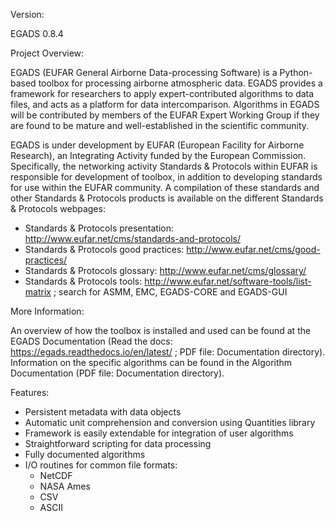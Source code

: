 Version:

EGADS 0.8.4

Project Overview:

EGADS (EUFAR General Airborne Data-processing Software) is a Python-based toolbox for processing airborne atmospheric data. EGADS provides a framework for researchers to apply expert-contributed algorithms to data files, and acts as a platform for data intercomparison. Algorithms in EGADS will be contributed by members of the EUFAR Expert Working Group if they are found to be mature and well-established in the scientific community.

EGADS is under development by EUFAR (European Facility for Airborne Research), an Integrating Activity funded by the European Commission. Specifically, the networking activity Standards & Protocols within EUFAR is responsible for development of toolbox, in addition to developing standards for use within the EUFAR community. A compilation of these standards and other Standards & Protocols products is available on the different Standards & Protocols webpages: 
   - Standards & Protocols presentation: http://www.eufar.net/cms/standards-and-protocols/
   - Standards & Protocols good practices: http://www.eufar.net/cms/good-practices/
   - Standards & Protocols glossary: http://www.eufar.net/cms/glossary/
   - Standards & Protocols tools: http://www.eufar.net/software-tools/list-matrix ; search for ASMM, EMC, EGADS-CORE and EGADS-GUI

More Information:

An overview of how the toolbox is installed and used can be found at the EGADS Documentation (Read the docs: https://egads.readthedocs.io/en/latest/ ; PDF file: Documentation directory). Information on the specific algorithms can be found in the Algorithm Documentation (PDF file: Documentation directory).

Features:

   - Persistent metadata with data objects
   - Automatic unit comprehension and conversion using Quantities library
   - Framework is easily extendable for integration of user algorithms
   - Straightforward scripting for data processing
   - Fully documented algorithms
   - I/O routines for common file formats:
      - NetCDF
      - NASA Ames
      - CSV
      - ASCII
